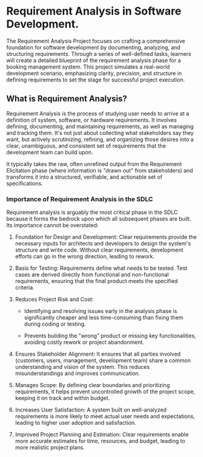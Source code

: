 # Requirement Analysis in Software Development.
The Requirement Analysis Project focuses on crafting a comprehensive foundation for software development by documenting, analyzing, and structuring requirements. Through a series of well-defined tasks, learners will create a detailed blueprint of the requirement analysis phase for a booking management system. This project simulates a real-world development scenario, emphasizing clarity, precision, and structure in defining requirements to set the stage for successful project execution.

## What is Requirement Analysis?
Requirement Analysis is the process of studying user needs to arrive at a definition of system, software, or hardware requirements. It involves defining, documenting, and maintaining requirements, as well as managing and tracking them. It's not just about collecting what stakeholders say they want, but actively scrutinizing, refining, and organizing those desires into a clear, unambiguous, and consistent set of requirements that the development team can build upon.

It typically takes the raw, often unrefined output from the Requirement Elicitation phase (where information is "drawn out" from stakeholders) and transforms it into a structured, verifiable, and actionable set of specifications.

### Importance of Requirement Analysis in the SDLC
Requirement analysis is arguably the most critical phase in the SDLC because it forms the bedrock upon which all subsequent phases are built. Its importance cannot be overstated:

1. Foundation for Design and Development: Clear requirements provide the necessary inputs for architects and developers to design the system's structure and write code. Without clear requirements, development efforts can go in the wrong direction, leading to rework.

2. Basis for Testing: Requirements define what needs to be tested. Test cases are derived directly from functional and non-functional requirements, ensuring that the final product meets the specified criteria.


3. Reduces Project Risk and Cost:

    * Identifying and resolving issues early in the analysis phase is significantly cheaper and less time-consuming than fixing them during coding or testing.

    * Prevents building the "wrong" product or missing key functionalities, avoiding costly rework or project abandonment.

4. Ensures Stakeholder Alignment: It ensures that all parties involved (customers, users, management, development team) share a common understanding and vision of the system. This reduces misunderstandings and improves communication.

5. Manages Scope: By defining clear boundaries and prioritizing requirements, it helps prevent uncontrolled growth of the project scope, keeping it on track and within budget.

6. Increases User Satisfaction: A system built on well-analyzed requirements is more likely to meet actual user needs and expectations, leading to higher user adoption and satisfaction.

7. Improved Project Planning and Estimation: Clear requirements enable more accurate estimates for time, resources, and budget, leading to more realistic project plans.